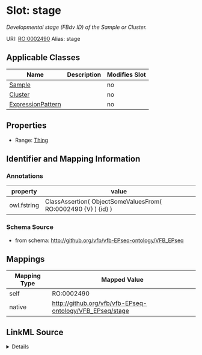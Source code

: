 

# Slot: stage 


_Developmental stage (FBdv ID) of the Sample or Cluster._





URI: [RO:0002490](http://purl.obolibrary.org/obo/RO_0002490)
Alias: stage

<!-- no inheritance hierarchy -->





## Applicable Classes

| Name | Description | Modifies Slot |
| --- | --- | --- |
| [Sample](Sample.md) |  |  no  |
| [Cluster](Cluster.md) |  |  no  |
| [ExpressionPattern](ExpressionPattern.md) |  |  no  |







## Properties

* Range: [Thing](Thing.md)





## Identifier and Mapping Information





### Annotations

| property | value |
| --- | --- |
| owl.fstring | ClassAssertion( ObjectSomeValuesFrom( RO:0002490 {V} ) {id} ) |




### Schema Source


* from schema: http://github.org/vfb/vfb-EPseq-ontology/VFB_EPseq




## Mappings

| Mapping Type | Mapped Value |
| ---  | ---  |
| self | RO:0002490 |
| native | http://github.org/vfb/vfb-EPseq-ontology/VFB_EPseq/stage |




## LinkML Source

<details>
```yaml
name: stage
annotations:
  owl.fstring:
    tag: owl.fstring
    value: ClassAssertion( ObjectSomeValuesFrom( RO:0002490 {V} ) {id} )
description: Developmental stage (FBdv ID) of the Sample or Cluster.
from_schema: http://github.org/vfb/vfb-EPseq-ontology/VFB_EPseq
rank: 1000
slot_uri: RO:0002490
alias: stage
domain_of:
- Sample
- Cluster
range: Thing

```
</details>